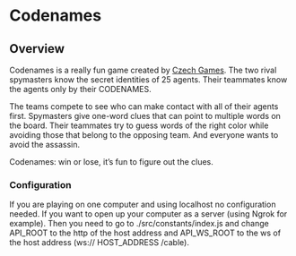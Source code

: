 # Codenames
## Overview
Codenames is a really fun game created by [Czech Games](https://czechgames.com/en/codenames/). 
The two rival spymasters know the secret identities of 25 agents. Their teammates know the agents only by their CODENAMES.

The teams compete to see who can make contact with all of their agents first. Spymasters give one-word clues that can point to multiple words on the board. Their teammates try to guess words of the right color while avoiding those that belong to the opposing team. And everyone wants to avoid the assassin.

Codenames: win or lose, it’s fun to figure out the clues.

### Configuration
If you are playing on one computer and using localhost no configuration needed. If you want to open up your computer as a server (using Ngrok for example). Then you need to go to ./src/constants/index.js and change API_ROOT to the http of the host address and API_WS_ROOT to the ws of the host address (ws:// HOST_ADDRESS /cable).
